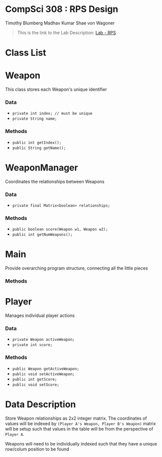 CompSci 308 : RPS Design
===================

Timothy Blumberg
Madhav Kumar
Shae von Wagoner

> This is the link to the Lab Description:
[Lab - RPS](http://www.cs.duke.edu/courses/compsci308/spring16/classwork/02_design_rps/index.php)

# Class List

# Weapon
  This class stores each Weapon's unique identifier

### Data
  * `private int index; // must be unique`
  * `private String name;`

### Methods
  * `public int getIndex();`
  * `public String getName();`

# WeaponManager
  Coordinates the relationships between Weapons

### Data
  * `private final Matrix<boolean> relationships;`

### Methods
  * `public boolean score(Weapon w1, Weapon w2);`
  * `public int getNumWeapons();`

# Main
  Provide overarching program structure, connecting all the little pieces

### Methods

# Player
Manages individual player actions

### Data
  * `private Weapon activeWeapon;`
  * `private int score;`

### Methods
  * `public Weapon getActiveWeapon;`
  * `public void setActiveWeapon;`
  * `public int getScore;`
  * `public void setScore;`


# Data Description

Store Weapon relationships as 2x2 integer matrix. The coordinates of values will be indexed by `(Player A's Weapon, Player B's Weapon)` matrix will be setup such that values in the table will be from the perspective of `Player A`.

Weapons will need to be individually indexed such that they have a unique row/colum position to be found
